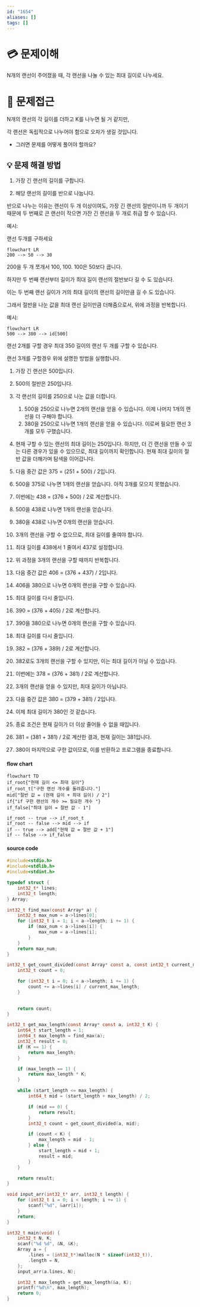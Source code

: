 ```yaml
---
id: "1654"
aliases: []
tags: []
---
```



# 💳 문제이해

N개의 랜선이 주어졌을 때, 각 랜선을 나눌 수 있는 최대 길이로 나누세요.

# 🚥 문제접근

N개의 랜선의 각 길이를 더하고 K를 나누면 될 거 같지만, 

각 랜선은 독립적으로 나누어야 함으로 오차가 생길 것입니다.

- 그러면 문제를 어떻게 풀어야 할까요?

## 💡 문제 해결 방법

1. 가장 긴 랜선의 길이를 구합니다.

2. 해당 랜선의 길이를 반으로 나눕니다.

반으로 나누는 이유는 랜선이 두 개 이상이여도, 가장 긴 랜선의 절반이니까 
두 개이기 때문에 두 번째로 큰 랜선이 작으면 가잔 긴 랜선을 두 개로 취급 
할 수 있습니다.

예시:

랜선 두개를 구하세요
```mermaid
flowchart LR
200 --> 50 --> 30
```

200을 두 개 쪼개서 100, 100. 100은 50보다 큽니다.

하지만 두 번째 랜선부터 길이가 최대 길이 랜선의 절반보다 길 수 도 있습니다.

이는 두 번째 랜선 길이가 거의 최대 길이의 랜선의 길이만큼 길 수 도 있습니다.

그래서 절반을 나눈 값을 최대 랜선 길이만큼 더해줌으로서, 위에 과정을 반복합니다.

예시:

```mermaid
flowchart LR
500 --> 380 --> id[500]
```
랜선 2개를 구할 경우 최대 350 길이의 랜선 두 개를 구할 수 있습니다.

랜선 3개를 구할경우 위에 설명한 방법을 실행합니다.

1. 가장 긴 랜선은 500입니다.
2. 500의 절반은 250입니다.
3. 각 랜선의 길이를 250으로 나눈 값을 더합니다.
    1. 500을 250으로 나누면 2개의 랜선을 얻을 수 있습니다. 이제 나머지 1개의 랜선을 더 구해야 합니다.
    2. 380을 250으로 나누면 1개의 랜선을 얻을 수 있습니다. 이로써 필요한 랜선 3개를 모두 구했습니다.
4. 현재 구할 수 있는 랜선의 최대 길이는 250입니다. 하지만, 더 긴 랜선을 만들 수 있는 다른 경우가 있을 수 있으므로, 최대 길이까지 확인합니다. 현재 최대 길이의 절반 값을 더해가며 탐색을 이어갑니다.

5. 다음 중간 값은 375 = (251 + 500) / 2입니다.
6. 500을 375로 나누면 1개의 랜선을 얻습니다. 아직 3개를 모으지 못했습니다.
7. 이번에는 438 = (376 + 500) / 2로 계산합니다.
8. 500을 438로 나누면 1개의 랜선을 얻습니다.
9. 380을 438로 나누면 0개의 랜선을 얻습니다.
10. 3개의 랜선을 구할 수 없으므로, 최대 길이를 줄여야 합니다.
11. 최대 길이를 438에서 1 줄여서 437로 설정합니다.
12. 위 과정을 3개의 랜선을 구할 때까지 반복합니다.
13. 다음 중간 값은 406 = (376 + 437) / 2입니다.
14. 406을 380으로 나누면 0개의 랜선을 구할 수 있습니다.
15. 최대 길이를 다시 줄입니다.
16. 390 = (376 + 405) / 2로 계산합니다.
17. 390을 380으로 나누면 0개의 랜선을 구할 수 있습니다.
18. 최대 길이를 다시 줄입니다.
19. 382 = (376 + 389) / 2로 계산합니다.
20. 382로도 3개의 랜선을 구할 수 있지만, 이는 최대 길이가 아닐 수 있습니다.
21. 이번에는 378 = (376 + 381) / 2로 계산합니다.
22. 3개의 랜선을 얻을 수 있지만, 최대 길이가 아닙니다.
23. 다음 중간 값은 380 = (379 + 381) / 2입니다.
24. 이제 최대 길이가 380인 것 같습니다.
25. 종료 조건은 현재 길이가 더 이상 줄어들 수 없을 때입니다.
26. 381 = (381 + 381) / 2로 계산한 결과, 현재 길이는 381입니다.
27. 380이 마지막으로 구한 값이므로, 이를 반환하고 프로그램을 종료합니다.

#### flow chart 

```mermaid
flowchart TD
if_root{"현재 길이 <= 최대 길이"}
if_root_t["구한 랜선 개수를 돌려줍니다."]
mid["절반 값 = (현재 길이 + 최대 길이) / 2"]
if{"if 구한 랜선의 개수 >= 필요한 개수 "}
if_false["최대 길이 = 절반 값 - 1"]

if_root -- true --> if_root_t
if_root -- false --> mid --> if
if -- true --> add["현재 값 = 절반 값 + 1"]
if -- false --> if_false
```

#### source code

```c
#include<stdio.h>
#include<stdlib.h>
#include<stdint.h>

typedef struct {
    int32_t* lines;
    int32_t length;
} Array;

int32_t find_max(const Array* a) {
    int32_t max_num = a->lines[0];
    for (int32_t i = 1; i < a->length; i += 1) {
        if (max_num < a->lines[i]) {
            max_num = a->lines[i];
        }
    }
    return max_num;
}

int32_t get_count_divided(const Array* const a, const int32_t current_max_length) {
    int32_t count = 0;

    for (int32_t i = 0; i < a->length; i += 1) {
        count += a->lines[i] / current_max_length;
    }

    
    return count;
}

int32_t get_max_length(const Array* const a, int32_t K) {
    int64_t start_length = 1;
    int64_t max_length = find_max(a);
	int32_t result = 0;
	if (K == 1) {
		return max_length;
	} 

	if (max_length == 1) {
		return max_length * K;
	}

    while (start_length <= max_length) {
        int64_t mid = (start_length + max_length) / 2; 

		if (mid == 0) {
			return result;
		}
        int32_t count = get_count_divided(a, mid);

        if (count < K) {
			max_length = mid - 1;
        } else {
			start_length = mid + 1;
			result = mid;
		} 
    }

    return result;
}

void input_arr(int32_t* arr, int32_t length) {
    for (int32_t i = 0; i < length; i += 1) {
        scanf("%d", &arr[i]);
    }
    return;
}

int32_t main(void) {
    int32_t N, K;
    scanf("%d %d", &N, &K);
    Array a = {
        .lines = (int32_t*)malloc(N * sizeof(int32_t)),
        .length = N,
    };
    input_arr(a.lines, N);

    int32_t max_length = get_max_length(&a, K);
	printf("%d\n", max_length);
    return 0;
}
```
